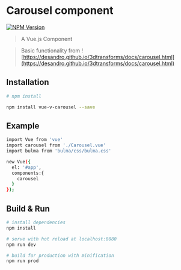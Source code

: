 # Carousel component

[![NPM Version][npm-image]][npm-url]

> A Vue.js Component  

> Basic functionality from ![https://desandro.github.io/3dtransforms/docs/carousel.html](https://desandro.github.io/3dtransforms/docs/carousel.html)  


## Installation

``` bash
# npm install

npm install vue-v-carousel --save

```
## Example

``` bash
import Vue from 'vue'
import carousel from './Carousel.vue'
import bulma from 'bulma/css/bulma.css'

new Vue({
  el: '#app',
  components:{
    carousel
  }
});
```

## Build & Run

``` bash
# install dependencies
npm install

# serve with hot reload at localhost:8080
npm run dev

# build for production with minification
npm run prod

```

[npm-url]: https://www.npmjs.com/package/voider-carousel
[npm-image]: https://img.shields.io/badge/npm-0.0.1-blue.svg
[basic-functionality]: https://desandro.github.io/3dtransforms/docs/carousel.html